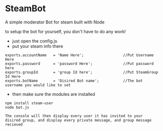 # SteamBot
A simple moderator Bot for steam built with Node

to setup the bot for yourself, you don't have to do any work!
* just open the config.js
* put your steam info there
```
exports.accountName   = 'Name Here';                  //Put Username Here
exports.password      = 'password Here';              //Put password here
exports.groupId       = 'group Id here';              //Put SteamGroup Id Here
exports.botName       = 'Disired Bot name';           //The bot username you would like to set
```
* then make sure the modules are installed
```
npm install steam-user
node bot.js
```
`The console will then display every user it has invited to your disired group, and display every private message, and group message recieved`

